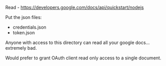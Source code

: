 Read - https://developers.google.com/docs/api/quickstart/nodejs

Put the json files:

- credentials.json
- token.json

Anyone with access to this directory can read all your google docs... extremely bad.

Would prefer to grant OAuth client read only access to a single document.